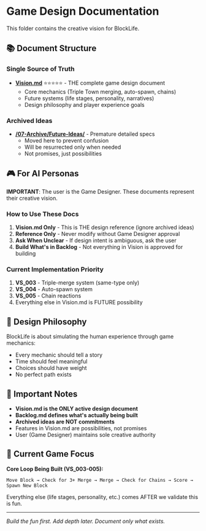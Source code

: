 # Game Design Documentation

This folder contains the creative vision for BlockLife.

## 📚 Document Structure

### Single Source of Truth
- **[Vision.md](Vision.md)** ⭐⭐⭐⭐⭐ - THE complete game design document
  - Core mechanics (Triple Town merging, auto-spawn, chains)
  - Future systems (life stages, personality, narratives)
  - Design philosophy and player experience goals

### Archived Ideas
- **[/07-Archive/Future-Ideas/](../07-Archive/Future-Ideas/)** - Premature detailed specs
  - Moved here to prevent confusion
  - Will be resurrected only when needed
  - Not promises, just possibilities


## 🎮 For AI Personas

**IMPORTANT**: The user is the Game Designer. These documents represent their creative vision.

### How to Use These Docs

1. **Vision.md Only** - This is THE design reference (ignore archived ideas)
2. **Reference Only** - Never modify without Game Designer approval
3. **Ask When Unclear** - If design intent is ambiguous, ask the user
4. **Build What's in Backlog** - Not everything in Vision is approved for building

### Current Implementation Priority

1. **VS_003** - Triple-merge system (same-type only)
2. **VS_004** - Auto-spawn system
3. **VS_005** - Chain reactions
4. Everything else in Vision.md is FUTURE possibility

## 🚀 Design Philosophy

BlockLife is about simulating the human experience through game mechanics:
- Every mechanic should tell a story
- Time should feel meaningful
- Choices should have weight
- No perfect path exists

## 📝 Important Notes

- **Vision.md is the ONLY active design document**
- **Backlog.md defines what's actually being built**
- **Archived ideas are NOT commitments**
- Features in Vision.md are possibilities, not promises
- User (Game Designer) maintains sole creative authority

## 🎯 Current Game Focus

**Core Loop Being Built (VS_003-005):**
```
Move Block → Check for 3+ Merge → Merge → Check for Chains → Score → Spawn New Block
```

Everything else (life stages, personality, etc.) comes AFTER we validate this is fun.

---

*Build the fun first. Add depth later. Document only what exists.*
